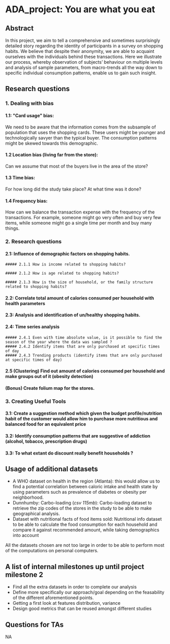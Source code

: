 # ADA_project: You are what you eat

## Abstract

In this project, we aim to tell a comprehensive and sometimes surprisingly detailed story regarding the identity of participants in a survey on shopping habits. We believe that despite their anonymity, we are able to acquaint ourselves with the individuals behind these transactions. Here we illustrate our process, whereby observation of subjects’ behaviour on multiple levels and analysis of sample parameters, from macro-trends all the way down to specific individual consumption patterns, enable us to gain such insight.

## Research questions
### 1. Dealing with bias
  #### 1.1: "Card usage" bias: 
  We need to be aware that the information comes from the subsample of population that uses the shopping cards. These users might be younger and technologically savyer than the typical buyer. The consumption patterns might be skewed towards this demographic.  

  #### 1.2 Location bias (living far from the store):
  Can we assume that most of the buyers live in the area of the store?

  #### 1.3 Time bias: 
  For how long did the study take place? At what time was it done?

  #### 1.4 Frequency bias: 
  How can we balance the transaction expense with the frequency of the transactions. For example, someone might go very often and buy very few items, while someone might go a single time per month and buy many things.


### 2. Research questions
   #### 2.1: Influence of demographic factors on shopping habits.

    ##### 2.1.1 How is income related to shopping habits?

    ##### 2.1.2 How is age related to shopping habits?

    ##### 2.1.3 How is the size of household, or the family structure related to shopping habits?

  #### 2.2: Correlate total amount of calories consumed per household with health parameters

  #### 2.3: Analysis and identification of un/healthy shopping habits.

  #### 2.4: Time series analysis
    ##### 2.4.1 Even with time absolute value, is it possible to find the season of the year where the data was sampled ?
    ##### 2.4.2 Identify items that are only purchased at specific times of day
    ##### 2.4.3 Trending products (identify items that are only purchased at specific times of day)

  #### 2.5 (Clustering) Find out amount of calories consumed per household and make groups out of it (obesity detection)

  #### (Bonus) Create folium map for the stores.  

### 3. Creating Useful Tools
  #### 3.1: Create a suggestion method which given the budget profile/nutrition habit of the customer would allow him to purchase more nutritious and balanced food for an equivalent price

  #### 3.2: Identify consumption patterns that are suggestive of addiction (alcohol, tobacco, prescription drugs)

  #### 3.3: To what extant do discount really benefit households ?


## Usage of additional datasets
- A WHO dataset on health in the region (Atlanta): this would allow us to find a potential correlation between caloric intake and health state by using parameters such as prevalence of diabetes or obesity per neighborhood.
- Dunnhumby: Carbo-loading (_csv 115mb_): Carbo-loading dataset to retrieve the zip codes of the stores in the study to be able to make geographical analysis.
- Dataset with nutritional facts of food items sold: Nutritional info dataset to be able to calculate the food consumption for each household and compare it against recommended amount, while taking demographics into account


All the datasets chosen are not too large in order to be able to perform most of the computations on personal computers.

## A list of internal milestones up until project milestone 2
- Find all the extra datasets in order to complete our analysis
- Define more specifically our approach/goal depending on the feasability of the different aforementioned points.
- Getting a first look at features distribution, variance
- Design good metrics that can be reused amongst different studies

## Questions for TAs
NA
